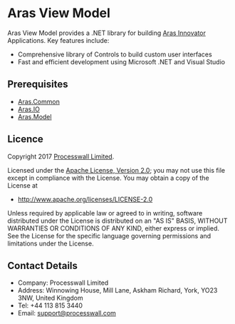 # Aras View Model

Aras View Model provides a .NET library for building [Aras Innovator](http://www.aras.com) Applications. Key features include:

 * Comprehensive library of Controls to build custom user interfaces
 * Fast and efficient development using Microsoft .NET and Visual Studio

## Prerequisites

 * [Aras.Common](https://github.com/ArasExtensions/Aras.Common)
 * [Aras.IO](https://github.com/ArasExtensions/Aras.IO)
 * [Aras.Model](https://github.com/ArasExtensions/Aras.Model)

## Licence

Copyright 2017 [Processwall Limited](http://www.processwall.com).

Licensed under the [Apache License, Version 2.0](LICENSE); you may not use this file except in compliance with the License. You may obtain a copy of the License at

* http://www.apache.org/licenses/LICENSE-2.0

Unless required by applicable law or agreed to in writing, software distributed under the License is distributed on an "AS IS" BASIS, WITHOUT WARRANTIES OR CONDITIONS OF ANY KIND, either express or implied. See the License for the specific language governing permissions and limitations under the License.
 
## Contact Details

 * Company: Processwall Limited
 * Address: Winnowing House, Mill Lane, Askham Richard, York, YO23 3NW, United Kingdom
 * Tel:     +44 113 815 3440
 * Email:   support@processwall.com
